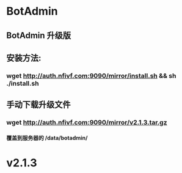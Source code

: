 # BotAdmin
## BotAdmin 升级版
## 安装方法:
### wget http://auth.nfivf.com:9090/mirror/install.sh && sh ./install.sh
## 手动下载升级文件
### wget http://auth.nfivf.com:9090/mirror/v2.1.3.tar.gz
#### 覆盖到服务器的 /data/botadmin/
# v2.1.3
